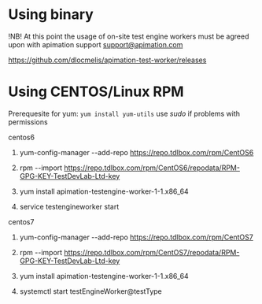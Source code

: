 # Using binary

!NB!
At this point the usage of on-site test engine workers must be agreed upon with apimation support
support@apimation.com

https://github.com/dlocmelis/apimation-test-worker/releases


# Using CENTOS/Linux RPM

Prerequesite for yum:
`yum install yum-utils`
use *sudo* if problems with permissions

centos6

1. yum-config-manager --add-repo https://repo.tdlbox.com/rpm/CentOS6

2. rpm --import https://repo.tdlbox.com/rpm/CentOS6/repodata/RPM-GPG-KEY-TestDevLab-Ltd-key

3. yum install apimation-testengine-worker-1-1.x86_64

4. service testengineworker start




centos7

1. yum-config-manager --add-repo https://repo.tdlbox.com/rpm/CentOS7

2. rpm --import https://repo.tdlbox.com/rpm/CentOS7/repodata/RPM-GPG-KEY-TestDevLab-Ltd-key

3. yum install apimation-testengine-worker-1-1.x86_64

4. systemctl start testEngineWorker@testType
